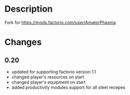 # Description

Fork for https://mods.factorio.com/user/AmatorPhasma

# Changes
## 0.20
- updated for supporting factorio version 1.1
- changed player's resources on start
- changed player's equipment on start
- added productivity modules support for all steel recepes
